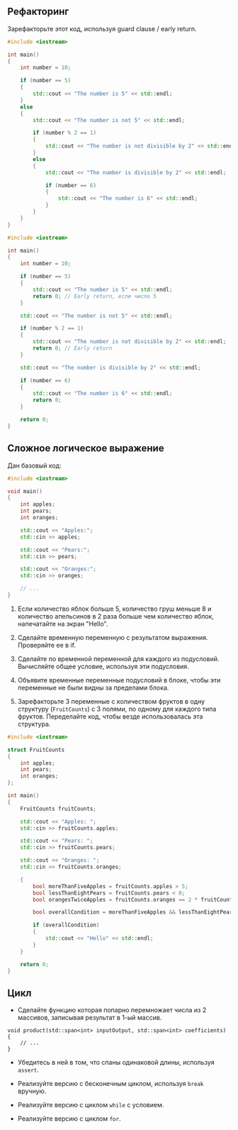 ## Рефакторинг

Зарефакторьте этот код, используя guard clause / early return.

```cpp
#include <iostream>

int main()
{
    int number = 10;

    if (number == 5)
    {
        std::cout << "The number is 5" << std::endl;
    }
    else
    {
        std::cout << "The number is not 5" << std::endl;

        if (number % 2 == 1)
        {
            std::cout << "The number is not divisible by 2" << std::endl;
        }
        else
        {
            std::cout << "The number is divisible by 2" << std::endl;

            if (number == 6)
            {
                std::cout << "The number is 6" << std::endl;
            }
        }
    }
}
```
```cpp
#include <iostream>

int main()
{
    int number = 10;

    if (number == 5)
    {
        std::cout << "The number is 5" << std::endl;
        return 0; // Early return, если число 5
    }

    std::cout << "The number is not 5" << std::endl;

    if (number % 2 == 1)
    {
        std::cout << "The number is not divisible by 2" << std::endl;
        return 0; // Early return
    }

    std::cout << "The number is divisible by 2" << std::endl;

    if (number == 6)
    {
        std::cout << "The number is 6" << std::endl;
        return 0;
    }

    return 0;
}
```

## Сложное логическое выражение

Дан базовый код:

```cpp
#include <iostream>

void main()
{
    int apples;
    int pears;
    int oranges;

    std::cout << "Apples:";
    std::cin >> apples;

    std::cout << "Pears:";
    std::cin >> pears;

    std::cout << "Oranges:";
    std::cin >> oranges;

    // ...
}
```

1. Если количество яблок больше 5, количество груш меньше 8
   и количество апельсинов в 2 раза больше чем количество яблок,
   напечатайте на экран "Hello".

2. Сделайте временную переменную с результатом выражения.
   Проверяйте ее в if.

3. Сделайте по временной переменной для каждого из подусловий.
   Вычисляйте общее условие, используя эти подусловия.

4. Объявите временные переменные подусловий в блоке,
   чтобы эти переменные не были видны за пределами блока.

5. Зарефакторьте 3 переменные с количеством фруктов в одну структуру (`FruitCounts`)
   с 3 полями, по одному для каждого типа фруктов.
   Переделайте код, чтобы везде использовалась эта структура.

```cpp
#include <iostream>

struct FruitCounts
{
    int apples;
    int pears;
    int oranges;
};

int main()
{
    FruitCounts fruitCounts;

    std::cout << "Apples: ";
    std::cin >> fruitCounts.apples;

    std::cout << "Pears: ";
    std::cin >> fruitCounts.pears;

    std::cout << "Oranges: ";
    std::cin >> fruitCounts.oranges;

    {
        bool moreThanFiveApples = fruitCounts.apples > 5;
        bool lessThanEightPears = fruitCounts.pears < 8;
        bool orangesTwiceApples = fruitCounts.oranges == 2 * fruitCounts.apples;

        bool overallCondition = moreThanFiveApples && lessThanEightPears && orangesTwiceApples;

        if (overallCondition)
        {
            std::cout << "Hello" << std::endl;
        }
    }

    return 0;
}
```

## Цикл

- Сделайте функцию которая попарно перемножает числа из 2 массивов, записывая результат в 1-ый массив.

```
void product(std::span<int> inputOutput, std::span<int> coefficients)
{
    // ...
}
```

- Убедитесь в ней в том, что спаны одинаковой длины, используя `assert`.

- Реализуйте версию с бесконечным циклом, используя `break` вручную.

- Реализуйте версию с циклом `while` с условием.

- Реализуйте версию с циклом `for`.